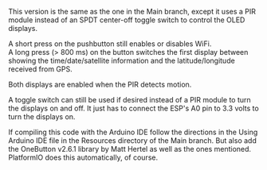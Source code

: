 This version is the same as the one in the Main branch, except it uses a PIR module instead of an SPDT center-off toggle switch to
control the OLED displays. 

A short press on the pushbutton still enables or disables WiFi.   
A long press (> 800 ms)  on the button switches the first display between showing the time/date/satellite information
and the latitude/longitude received from GPS.

Both displays are enabled when the PIR detects motion.   

A toggle switch can still be used if desired instead of a PIR module to turn the displays on and off. 
It just has to connect the ESP's A0 pin to 3.3 volts to turn the displays on.   

If compiling this code with the Arduino IDE follow the directions in the Using Arduino IDE file in the Resources directory
of the Main branch. But also add the OneButton v2.6.1 library by Matt Hertel as well as the ones mentioned. PlatformIO does this 
automatically, of course. 
